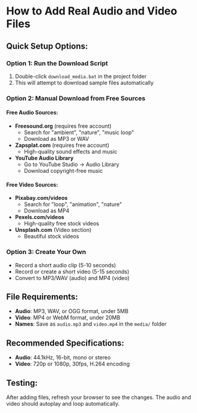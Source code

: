 # How to Add Real Audio and Video Files

## Quick Setup Options:

### Option 1: Run the Download Script

1. Double-click `download_media.bat` in the project folder
2. This will attempt to download sample files automatically

### Option 2: Manual Download from Free Sources

#### Free Audio Sources:

- **Freesound.org** (requires free account)
  - Search for "ambient", "nature", "music loop"
  - Download as MP3 or WAV
- **Zapsplat.com** (requires free account)
  - High-quality sound effects and music
- **YouTube Audio Library**
  - Go to YouTube Studio → Audio Library
  - Download copyright-free music

#### Free Video Sources:

- **Pixabay.com/videos**
  - Search for "loop", "animation", "nature"
  - Download as MP4
- **Pexels.com/videos**
  - High-quality free stock videos
- **Unsplash.com** (Video section)
  - Beautiful stock videos

### Option 3: Create Your Own

- Record a short audio clip (5-10 seconds)
- Record or create a short video (5-15 seconds)
- Convert to MP3/WAV (audio) and MP4 (video)

## File Requirements:

- **Audio**: MP3, WAV, or OGG format, under 5MB
- **Video**: MP4 or WebM format, under 20MB
- **Names**: Save as `audio.mp3` and `video.mp4` in the `media/` folder

## Recommended Specifications:

- **Audio**: 44.1kHz, 16-bit, mono or stereo
- **Video**: 720p or 1080p, 30fps, H.264 encoding

## Testing:

After adding files, refresh your browser to see the changes.
The audio and video should autoplay and loop automatically.
